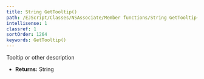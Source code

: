 ```yaml
---
title: String GetTooltip()
path: /EJScript/Classes/NSAssociate/Member functions/String GetTooltip()
intellisense: 1
classref: 1
sortOrder: 1264
keywords: GetTooltip()
---
```



Tooltip or other description



* **Returns:** String


